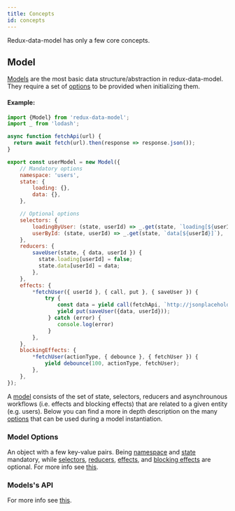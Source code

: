 ```yaml
---
title: Concepts
id: concepts
---
```


Redux-data-model has only a few core concepts.

## Model

[Models][model] are the most basic data structure/abstraction in redux-data-model. They require a set of
[options][model options] to be provided when initializing them.

#### Example:
```javascript
import {Model} from 'redux-data-model';
import _ from 'lodash';

async function fetchApi(url) {
  return await fetch(url).then(response => response.json());
}

export const userModel = new Model({
    // Mandatory options
    namespace: 'users',
    state: {
        loading: {},
        data: {},
    },

    // Optional options
    selectors: {
        loadingByUser: (state, userId) => _.get(state, `loading[${userId}]`, true),
        userById: (state, userId) => _.get(state, `data[${userId}]`),
    },
    reducers: {
        saveUser(state, { data, userId }) {
          state.loading[userId] = false;
          state.data[userId] = data;
        },
    },
    effects: {
        *fetchUser({ userId }, { call, put }, { saveUser }) {
            try {
                const data = yield call(fetchApi, `http://jsonplaceholder.typicode.com/users/${userId}`);
                yield put(saveUser({data, userId}));
             } catch (error) {
                console.log(error)
             }
        },
    },
    blockingEffects: {
        *fetchUser(actionType, { debounce }, { fetchUser }) {
            yield debounce(100, actionType, fetchUser);
        },
    },
});
```

A [model] consists of the set of state, selectors, reducers and asynchrounous workflows (i.e. effects and blocking
effects) that are related to a given entity (e.g. users). Below you can find a more in depth description on the
many [options][model options] that can be used during a model instantiation.

### Model Options

An object with a few key-value pairs. Being [namespace] and [state] mandatory, while
[selectors], [reducers], [effects], and [blocking effects] are optional. For more info see
[this][model options].

### Models's API

For more info see [this][model].

[model]: api/classes/model.md
[model options]: api/interfaces/modeloptions.md
[namespace]: api/interfaces/modeloptions.md#namespace
[state]: api/interfaces/modeloptions.md#state
[selectors]: api/interfaces/modeloptions.md#optional-selectors
[reducers]: api/interfaces/modeloptions.md#optional-reducers
[effects]: api/interfaces/modeloptions.md#optional-effects
[blocking effects]: api/interfaces/modeloptions.md#optional-blockingeffects